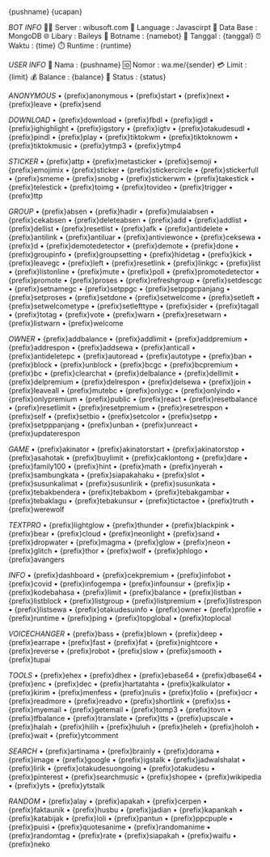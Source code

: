{pushname} {ucapan}

*BOT INFO*
👨‍💻 Server : wibusoft.com
📕 Language : Javascirpt
💌 Data Base : MongoDB
🌐 Libary : Baileys
📛 Botname : {namebot}
📆 Tanggal : {tanggal}
⏰ Waktu : {time}
⏱️ Runtime : {runtime}

*USER INFO*
📛 Nama : {pushname}
🆔 Nomor : wa.me/{sender}
💳 Limit : {limit}
💰 Balance : {balance}
🔭 Status : {status}


*ANONYMOUS*
• {prefix}anonymous
• {prefix}start
• {prefix}next
• {prefix}leave
• {prefix}send

*DOWNLOAD*
• {prefix}download
• {prefix}fbdl
• {prefix}igdl
• {prefix}ighighlight
• {prefix}igstory
• {prefix}igtv
• {prefix}otakudesudl
• {prefix}pindl
• {prefix}play
• {prefix}tiktokwm
• {prefix}tiktoknowm
• {prefix}tiktokmusic
• {prefix}ytmp3
• {prefix}ytmp4

*STICKER*
• {prefix}attp
• {prefix}metasticker
• {prefix}semoji
• {prefix}emojimix
• {prefix}sticker
• {prefix}stickercircle
• {prefix}stickerfull
• {prefix}smeme
• {prefix}snobg
• {prefix}stickerwm
• {prefix}takestick
• {prefix}telestick
• {prefix}toimg
• {prefix}tovideo
• {prefix}trigger
• {prefix}ttp

*GROUP*
• {prefix}absen
• {prefix}hadir
• {prefix}mulaiabsen
• {prefix}cekabsen
• {prefix}deleteabsen
• {prefix}add
• {prefix}addlist
• {prefix}dellist
• {prefix}resetlist
• {prefix}afk
• {prefix}antidelete
• {prefix}antilink
• {prefix}antiluar
• {prefix}antiviewonce
• {prefix}ceksewa
• {prefix}d
• {prefix}demotedetector
• {prefix}demote
• {prefix}done
• {prefix}groupinfo
• {prefix}groupsetting
• {prefix}hidetag
• {prefix}kick
• {prefix}leavegc
• {prefix}left
• {prefix}resetlink
• {prefix}linkgc
• {prefix}list
• {prefix}listonline
• {prefix}mute
• {prefix}poll
• {prefix}promotedetector
• {prefix}promote
• {prefix}proses
• {prefix}refreshgroup
• {prefix}setdescgc
• {prefix}setnamegc
• {prefix}setppgc
• {prefix}setppgcpanjang
• {prefix}setproses
• {prefix}setdone
• {prefix}setwelcome
• {prefix}setleft
• {prefix}setwelcometype
• {prefix}setlefttype
• {prefix}sider
• {prefix}tagall
• {prefix}totag
• {prefix}vote
• {prefix}warn
• {prefix}resetwarn
• {prefix}listwarn
• {prefix}welcome

*OWNER*
• {prefix}addbalance
• {prefix}addlimit
• {prefix}addpremium
• {prefix}addrespon
• {prefix}addsewa
• {prefix}anticall
• {prefix}antideletepc
• {prefix}autoread
• {prefix}autotype
• {prefix}ban
• {prefix}block
• {prefix}unblock
• {prefix}bcgc
• {prefix}bcpremium
• {prefix}bc
• {prefix}clearchat
• {prefix}delbalance
• {prefix}dellimit
• {prefix}delpremium
• {prefix}delrespon
• {prefix}delsewa
• {prefix}join
• {prefix}leaveall
• {prefix}mutebc
• {prefix}onlygc
• {prefix}onlyindo
• {prefix}onlypremium
• {prefix}public
• {prefix}react
• {prefix}resetbalance
• {prefix}resetlimit
• {prefix}resetpremium
• {prefix}resetrespon
• {prefix}self
• {prefix}setbio
• {prefix}setcolor
• {prefix}setpp
• {prefix}setpppanjang
• {prefix}unban
• {prefix}unreact
• {prefix}updaterespon

*GAME*
• {prefix}akinator
• {prefix}akinatorstart
• {prefix}akinatorstop
• {prefix}asahotak
• {prefix}buylimit
• {prefix}caklontong
• {prefix}dare
• {prefix}family100
• {prefix}hint
• {prefix}math
• {prefix}nyerah
• {prefix}sambungkata
• {prefix}siapakahaku
• {prefix}slot
• {prefix}susunkalimat
• {prefix}susunlirik
• {prefix}susunkata
• {prefix}tebakbendera
• {prefix}tebakbom
• {prefix}tebakgambar
• {prefix}tebaklagu
• {prefix}tebakunsur
• {prefix}tictactoe
• {prefix}truth
• {prefix}werewolf

*TEXTPRO*
• {prefix}lightglow
• {prefix}thunder
• {prefix}blackpink
• {prefix}bear
• {prefix}cloud
• {prefix}neonlight
• {prefix}sand
• {prefix}dropwater
• {prefix}magma
• {prefix}glow
• {prefix}neon
• {prefix}glitch
• {prefix}thor
• {prefix}wolf
• {prefix}phlogo
• {prefix}avangers

*INFO*
• {prefix}dashboard
• {prefix}cekpremium
• {prefix}infobot
• {prefix}covid
• {prefix}infogempa
• {prefix}infounsur
• {prefix}ip
• {prefix}kodebahasa
• {prefix}limit
• {prefix}balance
• {prefix}listban
• {prefix}listblock
• {prefix}listgroup
• {prefix}listpremium
• {prefix}listrespon
• {prefix}listsewa
• {prefix}otakudesuinfo
• {prefix}owner
• {prefix}profile
• {prefix}runtime
• {prefix}ping
• {prefix}topglobal
• {prefix}toplocal

*VOICECHANGER*
• {prefix}bass
• {prefix}blown
• {prefix}deep
• {prefix}earrape
• {prefix}fast
• {prefix}fat
• {prefix}nightcore
• {prefix}reverse
• {prefix}robot
• {prefix}slow
• {prefix}smooth
• {prefix}tupai

*TOOLS*
• {prefix}ehex
• {prefix}dhex
• {prefix}ebase64
• {prefix}dbase64
• {prefix}enc
• {prefix}dec
• {prefix}hartatahta
• {prefix}kalkulator
• {prefix}kirim
• {prefix}menfess
• {prefix}nulis
• {prefix}folio
• {prefix}ocr
• {prefix}readmore
• {prefix}readvo
• {prefix}shortlink
• {prefix}ss
• {prefix}myemail
• {prefix}getemail
• {prefix}tomp3
• {prefix}tovn
• {prefix}tfbalance
• {prefix}translate
• {prefix}tts
• {prefix}upscale
• {prefix}halah
• {prefix}hilih
• {prefix}huluh
• {prefix}heleh
• {prefix}holoh
• {prefix}wait
• {prefix}ytcomment

*SEARCH*
• {prefix}artinama
• {prefix}brainly
• {prefix}dorama
• {prefix}image
• {prefix}google
• {prefix}igstalk
• {prefix}jadwalshalat
• {prefix}lirik
• {prefix}otakudesuongoing
• {prefix}otakudesu
• {prefix}pinterest
• {prefix}searchmusic
• {prefix}shopee
• {prefix}wikipedia
• {prefix}yts
• {prefix}ytstalk

*RANDOM*
• {prefix}alay
• {prefix}apakah
• {prefix}cerpen
• {prefix}faktaunik
• {prefix}husbu
• {prefix}jadian
• {prefix}kapankah
• {prefix}katabijak
• {prefix}loli
• {prefix}pantun
• {prefix}ppcpuple
• {prefix}puisi
• {prefix}quotesanime
• {prefix}randomanime
• {prefix}randomtag
• {prefix}rate
• {prefix}siapakah
• {prefix}waifu
• {prefix}neko
